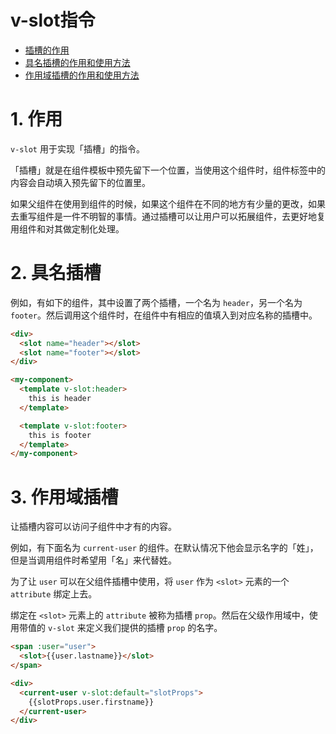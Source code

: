 # v-slot指令

- [插槽的作用](#1-作用)
- [具名插槽的作用和使用方法](#2-具名插槽)
- [作用域插槽的作用和使用方法](#3-作用域插槽)


# 1. 作用
`v-slot` 用于实现「插槽」的指令。

「插槽」就是在组件模板中预先留下一个位置，当使用这个组件时，组件标签中的内容会自动填入预先留下的位置里。

如果父组件在使用到组件的时候，如果这个组件在不同的地方有少量的更改，如果去重写组件是一件不明智的事情。通过插槽可以让用户可以拓展组件，去更好地复用组件和对其做定制化处理。


# 2. 具名插槽
例如，有如下的组件，其中设置了两个插槽，一个名为 `header`，另一个名为 `footer`。然后调用这个组件时，在组件中有相应的值填入到对应名称的插槽中。

```html
<div>
  <slot name="header"></slot>
  <slot name="footer"></slot>
</div>
```
```html
<my-component>
  <template v-slot:header>
    this is header
  </template>

  <template v-slot:footer>
    this is footer
  </template>
</my-component>
```


# 3. 作用域插槽
让插槽内容可以访问子组件中才有的内容。

例如，有下面名为 `current-user` 的组件。在默认情况下他会显示名字的「姓」，但是当调用组件时希望用「名」来代替姓。

为了让 `user` 可以在父组件插槽中使用，将 `user` 作为 `<slot>` 元素的一个 `attribute` 绑定上去。

绑定在 `<slot>` 元素上的 `attribute` 被称为插槽 `prop`。然后在父级作用域中，使用带值的 `v-slot` 来定义我们提供的插槽 `prop` 的名字。

```html
<span :user="user">
  <slot>{{user.lastname}}</slot>
</span>
```
```html
<div>
  <current-user v-slot:default="slotProps">
    {{slotProps.user.firstname}}
  </current-user>
</div>
```
